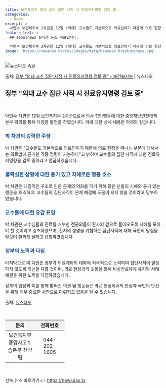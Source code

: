 ```yaml
---
title: 보건복지부 의대 교수 집단 사직 시 진료유지명령 검토 중
categories:
  - News
excerpt: >
  박민수 보건복지부 2차관은 12일 (의대) 교수들도 기본적으로 의료인이기 때문에 의료 현장을 떠나는 부분에 …
feature_text: >
  ## seoulnews 실시간 뉴스 속보입니다.

  박민수 보건복지부 2차관은 12일 (의대) 교수들도 기본적으로 의료인이기 때문에 의료 현장을 떠나는 부분에 …
image: 'https://newsdao.kr/res/images/meta/newsdao_breakingnews.jpg'
---
```


![뉴스다오 속보](https://newsdao.kr/res/images/meta/newsdao_breakingnews.jpg)

<p>출처: <a href="https://newsdao.kr/3321" rel="dofollow">정부 “의대 교수 집단 사직 시 진료유지명령 검토 중” - 보건복지부</a> | 뉴스다오</p>

<h2 data-ke-size="size26">정부 "의대 교수 집단 사직 시 진료유지명령 검토 중"</h2>
<p data-ke-size="size16">&nbsp;</p>

박민수 차관은 12일 보건복지부 2차관으로서 의사 집단행동에 대한 중앙재난안전대책본부 회의를 통해 다양한 발언을 하였습니다. 이에 대한 상세 내용은 아래와 같습니다.

<h3><b><span style="color: #1a5490;">박 차관의 강력한 주장</span></b></h3>
박 차관은 "교수들도 기본적으로 의료인이기 때문에 의료 현장을 떠나는 부분에 대해서는 의료법에 근거한 각종 명령이 가능하다"고 밝히며 교수들의 집단 사직에 대한 진료유지명령을 검토 중이라고 언급하였습니다.

<h3><b><span style="color: #1a5490;">불확실한 상황에 대한 용기 있고 지혜로운 행동 호소</span></b></h3>
박 차관은 대결적인 구조로 인한 문제의 악화를 막기 위해 많은 분들의 지혜와 용기 있는 행동을 호소하고, 교수들의 집단사직이 문제 해결에 도움이 되지 않을 것이라고 당부하였습니다.

<h3><b><span style="color: #1a5490;">교수들에 대한 유감 표명</span></b></h3>
박 차관은 교수님들의 진료를 거부한 전공의들이 환자의 곁으로 돌아오도록 지혜를 모아야 할 것이라고 강조하였으며, 환자의 생명을 위협하는 집단사직에 대해 국민의 양심을 믿으며 철회해 달라고 요청하였습니다.

<h3><b><span style="color: #1a5490;">정부의 노력과 다짐</span></b></h3>
마지막으로 박 차관은 정부가 의료계와의 대화에 적극적으로 노력하여 집단사직이 발생하지 않도록 최선을 다할 것이며, 의료 현장과의 소통을 통해 비상진료체계 유지와 사태 해결을 위한 노력을 다짐하였습니다.

정부의 입장과 이를 통해 밝혀진 의견 및 행동들은 의료 현장에서의 안정과 국민의 안전을 위해 매우 중요한 사안으로 다뤄지고 있음을 알 수 있습니다.

출처: <a href="https://newsdao.kr/3321">뉴스다오</a>
<p data-ke-size="size16">&nbsp;</p>
<table>
<thead>
<tr>
<th align="center" valign="top" style="width:80px;background-color:#f2f2f2;">문의</th>
<th align="center" valign="top" style="width:80px;background-color:#f2f2f2;">전화번호</th>
</tr>
</thead>
<tbody>
<tr>
<td style="text-align: center; height: 17px;">보건복지부 중앙사고수습본부 전략팀</td>
<td style="text-align: center; height: 17px;">044-202-1605</td>
</tr>
</tbody>
</table>
<p data-ke-size="size16">&nbsp;</p> 

신속 뉴스 바로가기 👉 <a href="https://newsdao.kr" rel="dofollow">https://newsdao.kr</a>


